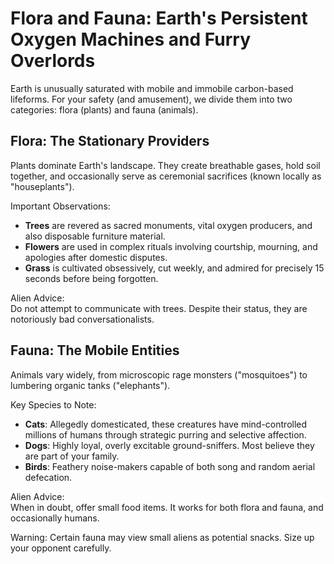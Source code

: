 # Flora and Fauna: Earth's Persistent Oxygen Machines and Furry Overlords

Earth is unusually saturated with mobile and immobile carbon-based lifeforms. For your safety (and amusement), we divide them into two categories: flora (plants) and fauna (animals).

## Flora: The Stationary Providers

Plants dominate Earth's landscape. They create breathable gases, hold soil together, and occasionally serve as ceremonial sacrifices (known locally as "houseplants").

Important Observations:
- **Trees** are revered as sacred monuments, vital oxygen producers, and also disposable furniture material.
- **Flowers** are used in complex rituals involving courtship, mourning, and apologies after domestic disputes.
- **Grass** is cultivated obsessively, cut weekly, and admired for precisely 15 seconds before being forgotten.

Alien Advice:  
Do not attempt to communicate with trees. Despite their status, they are notoriously bad conversationalists.

## Fauna: The Mobile Entities

Animals vary widely, from microscopic rage monsters ("mosquitoes") to lumbering organic tanks ("elephants").

Key Species to Note:
- **Cats**: Allegedly domesticated, these creatures have mind-controlled millions of humans through strategic purring and selective affection.
- **Dogs**: Highly loyal, overly excitable ground-sniffers. Most believe they are part of your family.
- **Birds**: Feathery noise-makers capable of both song and random aerial defecation.

Alien Advice:  
When in doubt, offer small food items. It works for both flora and fauna, and occasionally humans.

Warning: Certain fauna may view small aliens as potential snacks. Size up your opponent carefully.
